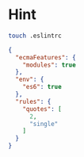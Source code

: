# Hint

```bash
touch .eslintrc
```

```json
{
  "ecmaFeatures": {
    "modules": true
  },
  "env": {
    "es6": true
  },
  "rules": {
    "quotes": [
      2,
      "single"
    ]
  }
}
```
